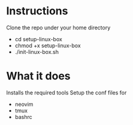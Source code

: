 # Instructions
Clone the repo under your home directory
- cd setup-linux-box
- chmod +x setup-linux-box
- ./init-linux-box.sh

# What it does
Installs the required tools
Setup the conf files for
- neovim
- tmux
- bashrc

